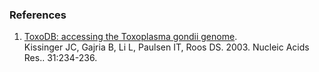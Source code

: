 ### References

1.  [ToxoDB: accessing the Toxoplasma gondii
    genome](http://europepmc.org/abstract/MED/12519989).\
    Kissinger JC, Gajria B, Li L, Paulsen IT, Roos DS. 2003. Nucleic
    Acids Res.. 31:234-236.
